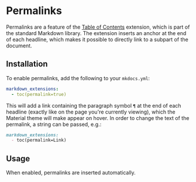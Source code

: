 # Permalinks

Permalinks are a feature of the [Table of Contents][1] extension, which is part
of the standard Markdown library. The extension inserts an anchor at the end of
each headline, which makes it possible to directly link to a subpart of the
document.

  [1]: https://pythonhosted.org/Markdown/extensions/toc.html

## Installation

To enable permalinks, add the following to your `mkdocs.yml`:

``` yaml
markdown_extensions:
  - toc(permalink=true)
```

This will add a link containing the paragraph symbol `¶` at the end of each
headline (exactly like on the page you're currently viewing), which the
Material theme will make appear on hover. In order to change the text of the
permalink, a string can be passed, e.g.:

``` markdown
markdown_extensions:
  - toc(permalink=Link)
```

## Usage

When enabled, permalinks are inserted automatically.

